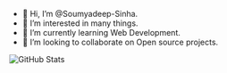 - 👋 Hi, I’m @Soumyadeep-Sinha.
- 👀 I’m interested in many things.
- 🌱 I’m currently learning Web Development.
- 💞️ I’m looking to collaborate on Open source projects.

<!---
Soumyadeep-Sinha/Soumyadeep-Sinha is a ✨ special ✨ repository because its `README.md` (this file) appears on your GitHub profile.
You can click the Preview link to take a look at your changes.
--->

![GitHub Stats](https://github-readme-stats.vercel.app/api?username=Soumyadeep-Sinha&theme=radical)
